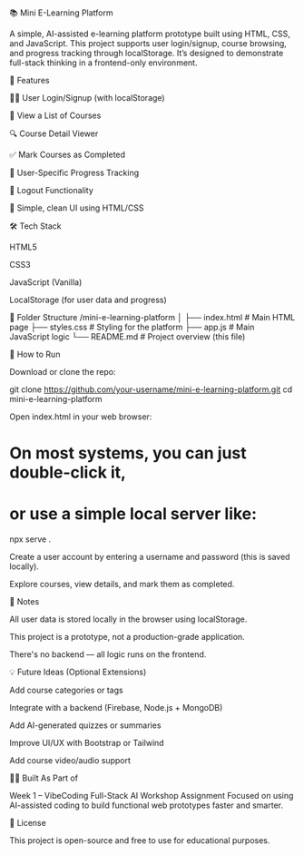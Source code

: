 📚 Mini E-Learning Platform

A simple, AI-assisted e-learning platform prototype built using HTML, CSS, and JavaScript. This project supports user login/signup, course browsing, and progress tracking through localStorage. It’s designed to demonstrate full-stack thinking in a frontend-only environment.

🚀 Features

🧑‍💻 User Login/Signup (with localStorage)

📘 View a List of Courses

🔍 Course Detail Viewer

✅ Mark Courses as Completed

🔐 User-Specific Progress Tracking

🔄 Logout Functionality

🎨 Simple, clean UI using HTML/CSS

🛠️ Tech Stack

HTML5

CSS3

JavaScript (Vanilla)

LocalStorage (for user data and progress)

📁 Folder Structure
/mini-e-learning-platform
│
├── index.html         # Main HTML page
├── styles.css         # Styling for the platform
├── app.js             # Main JavaScript logic
└── README.md          # Project overview (this file)

🧪 How to Run

Download or clone the repo:

git clone https://github.com/your-username/mini-e-learning-platform.git
cd mini-e-learning-platform


Open index.html in your web browser:

# On most systems, you can just double-click it,
# or use a simple local server like:
npx serve .


Create a user account by entering a username and password (this is saved locally).

Explore courses, view details, and mark them as completed.

📌 Notes

All user data is stored locally in the browser using localStorage.

This project is a prototype, not a production-grade application.

There's no backend — all logic runs on the frontend.

💡 Future Ideas (Optional Extensions)

Add course categories or tags

Integrate with a backend (Firebase, Node.js + MongoDB)

Add AI-generated quizzes or summaries

Improve UI/UX with Bootstrap or Tailwind

Add course video/audio support

👨‍🏫 Built As Part of

Week 1 – VibeCoding Full-Stack AI Workshop Assignment
Focused on using AI-assisted coding to build functional web prototypes faster and smarter.

📄 License

This project is open-source and free to use for educational purposes.

